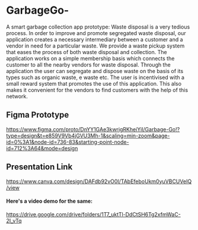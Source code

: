 # GarbageGo-
A smart garbage collection app prototype:
Waste disposal is a very tedious process. In order to improve and promote segregated waste disposal, our application creates a necessary intermediary between a customer and a vendor in need for a particular waste. We provide a waste pickup system that eases the process of both waste disposal and collection. 
The application works on a simple membership basis which connects the customer to all the nearby vendors for waste disposal.
Through the application the user can segregate and dispose waste on the basis of its types such as organic waste, e waste etc.
The user is incentivised with a small reward system that promotes the use of this application.
This also makes it convenient for the vendors to find customers with the help of this network.

## Figma Prototype
https://www.figma.com/proto/DnYY1GAe3kwrjgRKheiYiI/Garbage-Go!?type=design&t=e859V9Vb4jGVU3Mh-1&scaling=min-zoom&page-id=0%3A1&node-id=736-83&starting-point-node-id=712%3A64&mode=design

## Presentation Link
https://www.canva.com/design/DAFdb92vO0I/TAbEfeboUkm0yuVBCUVeIQ/view

#### Here's a video demo for the same:
https://drive.google.com/drive/folders/1T7_uktTl-DdCtSH6Tg2xfmWaC-2I_vTq
